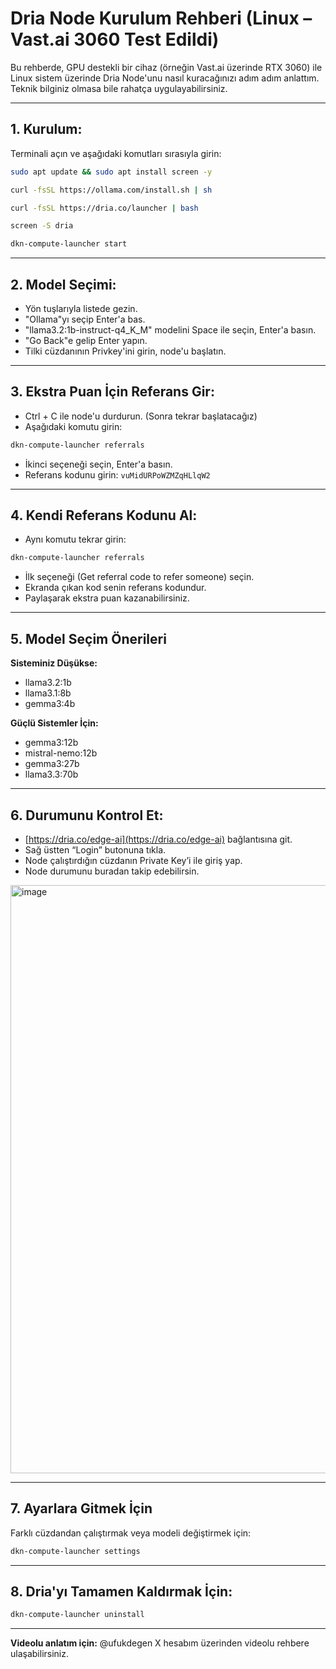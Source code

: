 # Dria Node Kurulum Rehberi (Linux – Vast.ai 3060 Test Edildi)

Bu rehberde, GPU destekli bir cihaz (örneğin Vast.ai üzerinde RTX 3060) ile Linux sistem üzerinde Dria Node'unu nasıl kuracağınızı adım adım anlattım. Teknik bilginiz olmasa bile rahatça uygulayabilirsiniz.

---

## 1. Kurulum:

Terminali açın ve aşağıdaki komutları sırasıyla girin:

```bash
sudo apt update && sudo apt install screen -y
```
```bash
curl -fsSL https://ollama.com/install.sh | sh
```
```bash
curl -fsSL https://dria.co/launcher | bash
```
```bash
screen -S dria
```
```bash
dkn-compute-launcher start
```

---

## 2. Model Seçimi:

* Yön tuşlarıyla listede gezin.
* "Ollama"yı seçip Enter'a bas.
* "llama3.2:1b-instruct-q4\_K\_M" modelini Space ile seçin, Enter'a basın.
* "Go Back"e gelip Enter yapın.
* Tilki cüzdanının Privkey'ini girin, node'u başlatın.

---

## 3. Ekstra Puan İçin Referans Gir:

* Ctrl + C ile node'u durdurun. (Sonra tekrar başlatacağız)
* Aşağıdaki komutu girin:

```bash
dkn-compute-launcher referrals
```

* İkinci seçeneği seçin, Enter'a basın.
* Referans kodunu girin:
  `vuMidURPoWZMZqHLlqW2`

---

## 4. Kendi Referans Kodunu Al:

* Aynı komutu tekrar girin:

```bash
dkn-compute-launcher referrals
```

* İlk seçeneği (Get referral code to refer someone) seçin.
* Ekranda çıkan kod senin referans kodundur.
* Paylaşarak ekstra puan kazanabilirsiniz.

---

## 5. Model Seçim Önerileri

**Sisteminiz Düşükse:**

* llama3.2:1b
* llama3.1:8b
* gemma3:4b

**Güçlü Sistemler İçin:**

* gemma3:12b
* mistral-nemo:12b
* gemma3:27b
* llama3.3:70b

---

## 6. Durumunu Kontrol Et:

* [https://dria.co/edge-ai](https://dria.co/edge-ai) bağlantısına git.
* Sağ üstten “Login” butonuna tıkla.
* Node çalıştırdığın cüzdanın Private Key’i ile giriş yap.
* Node durumunu buradan takip edebilirsin.

<img width="1873" height="941" alt="image" src="https://github.com/user-attachments/assets/ab277fa4-6c15-4673-a2c8-451e2e158235" />

---

## 7. Ayarlara Gitmek İçin

Farklı cüzdandan çalıştırmak veya modeli değiştirmek için:

```bash
dkn-compute-launcher settings
```



---

## 8. Dria'yı Tamamen Kaldırmak İçin:

```bash
dkn-compute-launcher uninstall
```

---

**Videolu anlatım için:**
@ufukdegen X hesabım üzerinden videolu rehbere ulaşabilirsiniz.
